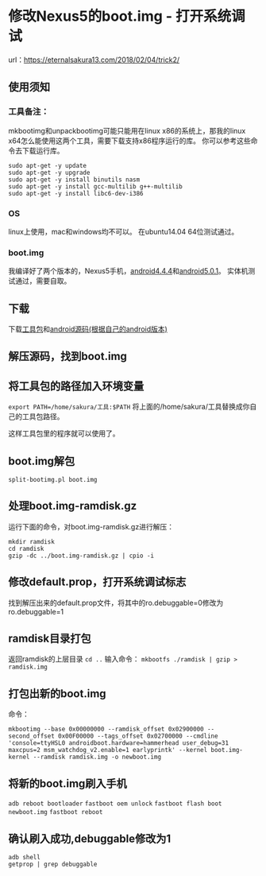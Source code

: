 # 修改Nexus5的boot.img - 打开系统调试

url：https://eternalsakura13.com/2018/02/04/trick2/



## 使用须知

### 工具备注：

mkbootimg和unpackbootimg可能只能用在linux x86的系统上，那我的linux x64怎么能使用这两个工具，需要下载支持x86程序运行的库。
你可以参考这些命令去下载运行库。

```
sudo apt-get -y update
sudo apt-get -y upgrade
sudo apt-get -y install binutils nasm
sudo apt-get -y install gcc-multilib g++-multilib
sudo apt-get -y install libc6-dev-i386
```

### OS

linux上使用，mac和windows均不可以。
在ubuntu14.04 64位测试通过。

### boot.img

我编译好了两个版本的，Nexus5手机，[android4.4.4](https://github.com/eternalsakura/ctf_pwn/blob/master/boot/newboot4.4.4.img)和[android5.0.1](https://github.com/eternalsakura/ctf_pwn/blob/master/boot/newboot5.0.1.img)。
实体机测试通过，需要自取。

## 下载

下载[工具包](https://github.com/eternalsakura/ctf_pwn/tree/master/boot)和[android源码(根据自己的android版本)](https://developers.google.com/android/images)

## 解压源码，找到boot.img

## 将工具包的路径加入环境变量

`export PATH=/home/sakura/工具:$PATH`
将上面的/home/sakura/工具替换成你自己的工具包路径。

这样工具包里的程序就可以使用了。

## boot.img解包

`split-bootimg.pl boot.img`

## 处理boot.img-ramdisk.gz

运行下面的命令，对boot.img-ramdisk.gz进行解压：

```
mkdir ramdisk
cd ramdisk
gzip -dc ../boot.img-ramdisk.gz | cpio -i
```



## 修改default.prop，打开系统调试标志

找到解压出来的default.prop文件，将其中的ro.debuggable=0修改为ro.debuggable=1


## ramdisk目录打包

返回ramdisk的上层目录
`cd ..`
输入命令：
`mkbootfs ./ramdisk | gzip > ramdisk.img`

## 打包出新的boot.img

命令：

```
mkbootimg --base 0x00000000 --ramdisk_offset 0x02900000 --second_offset 0x00F00000 --tags_offset 0x02700000 --cmdline 'console=ttyHSL0 androidboot.hardware=hammerhead user_debug=31 maxcpus=2 msm_watchdog_v2.enable=1 earlyprintk' --kernel boot.img-kernel --ramdisk ramdisk.img -o newboot.img
```



## 将新的boot.img刷入手机

`adb reboot bootloader`
`fastboot oem unlock`
`fastboot flash boot newboot.img`
`fastboot reboot`


## 确认刷入成功,debuggable修改为1

```
adb shell
getprop | grep debuggable
```